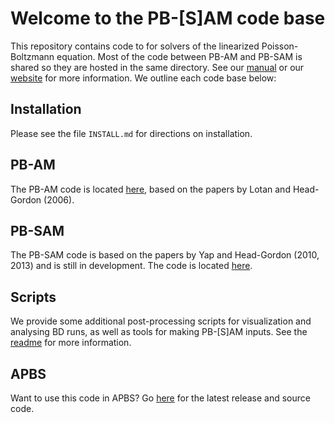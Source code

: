 # Welcome to the PB-[S]AM code base

This repository contains code to for solvers of the linearized Poisson-Boltzmann equation. 
Most of the code between PB-AM and PB-SAM is shared so they are hosted in the same directory. 
See our [manual](https://github.com/davas301/pb_solvers/blob/master/manual/doc_main.pdf) or our
[website](https://davas301.github.io/pb_solvers/) for more information.  We outline each code base below:

## Installation

Please see the file `INSTALL.md` for directions on installation.

## PB-AM
The PB-AM code is located [here](https://github.com/davas301/pb_solvers/tree/master/pbam), 
based on the papers by Lotan and Head-Gordon (2006).

## PB-SAM
The PB-SAM code is based on the papers by Yap and Head-Gordon (2010, 2013) and is still in development.
The code is located [here](https://github.com/davas301/pb_solvers/tree/master/pbsam).

## Scripts
We provide some additional post-processing scripts for visualization and analysing BD runs, as 
well as tools for making PB-[S]AM inputs. See the [readme](https://github.com/davas301/pb_solvers/tree/master/scripts) for more information.

## APBS 
Want to use this code in APBS?  Go [here](https://github.com/Electrostatics/apbs-pdb2pqr) 
for the latest release and source code.
